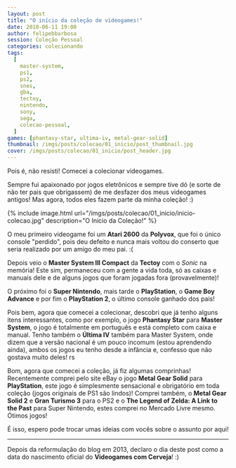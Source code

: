 ```yaml
---
layout: post
title: "O início da coleção de videogames!"
date: 2010-06-11 19:00
author: felipebbarbosa
session: Coleção Pessoal
categories: colecionando
tags:
  [
    master-system,
    ps1,
    ps2,
    snes,
    gba,
    tectoy,
    nintendo,
    sony,
    sega,
    colecao-pessoal,
  ]
games: [phantasy-star, ultima-iv, metal-gear-solid]
thumbnail: /imgs/posts/colecao/01_inicio/post_thumbnail.jpg
cover: /imgs/posts/colecao/01_inicio/post_header.jpg
---
```


Pois é, não resisti! Comecei a colecionar videogames.

Sempre fui apaixonado por jogos eletrônicos e sempre tive dó (e sorte de não ter pais que obrigassem) de me desfazer dos meus videogames antigos!
Mas agora, todos eles fazem parte da minha coleção! :)

<!--more-->

{% include image.html
  url="/imgs/posts/colecao/01_inicio/inicio-colecao.jpg"
  description="O Início da Coleção!" %}

O meu primeiro videogame foi um **Atari 2600** da **Polyvox**, que foi o único console "perdido", pois deu defeito e
nunca mais voltou do conserto que seria realizado por um amigo do meu pai. :(

Depois veio o **Master System III Compact** da **Tectoy** com o _Sonic_ na memória! Este sim, permaneceu com a gente a vida toda, só
as caixas e manuais dele e de alguns jogos que foram jogadas fora (provavelmente)!

O próximo foi o **Super Nintendo**, mais tarde o **PlayStation**, o **Game Boy Advance** e por fim o **PlayStation 2**, o último console
ganhado dos pais!

Pois bem, agora que comecei a colecionar, descobri que já tenho alguns itens interessantes, como por exemplo,
o jogo **Phantasy Star** para **Master System**, o jogo é totalmente em português e está completo com caixa
e manual. Tenho também o **Última IV** também para Master System, onde dizem que a versão nacional é um pouco
incomum (estou aprendendo ainda), ambos os jogos eu tenho desde a infância e, confesso que não gostava muito deles! rs

Bom, agora que comecei a coleção, já fiz algumas comprinhas! Recentemente comprei pelo site eBay o jogo
**Metal Gear Solid** para **PlayStation**, este jogo é simplesmente sensacional e obrigatório em toda coleção (jogos originais de PS1 são lindos)!
Comprei também, o **Metal Gear Solid 2** e **Gran Turismo 3** para o PS2 e o **The Legend of Zelda: A Link to the Past** para Super Nintendo,
estes comprei no Mercado Livre mesmo. Ótimos jogos!

É isso, espero pode trocar umas ideias com vocês sobre o assunto por aqui!

---

Depois da reformulação do blog em 2013, declaro o dia deste post como a data do nascimento oficial
do **Videogames com Cerveja**! :)
